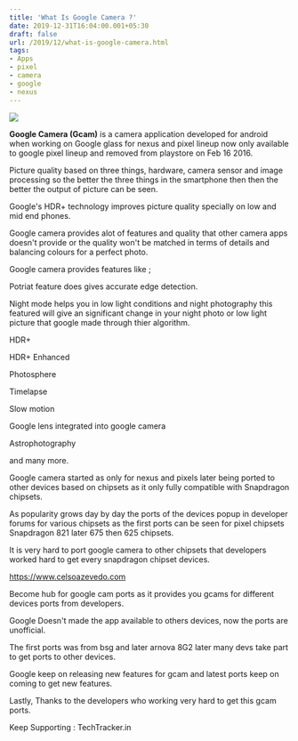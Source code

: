 ```yaml
---
title: 'What Is Google Camera ?'
date: 2019-12-31T16:04:00.001+05:30
draft: false
url: /2019/12/what-is-google-camera.html
tags: 
- Apps
- pixel
- camera
- google
- nexus
---
```


 [![](https://lh3.googleusercontent.com/-R3c5AMSCynw/Xg-Nzr-ZiFI/AAAAAAAAAdU/FJydqUO8sOQ6JyVamrgdyrBFb_aMMNCeACLcBGAsYHQ/s1600/1578077629807852-0.png)](https://lh3.googleusercontent.com/-R3c5AMSCynw/Xg-Nzr-ZiFI/AAAAAAAAAdU/FJydqUO8sOQ6JyVamrgdyrBFb_aMMNCeACLcBGAsYHQ/s1600/1578077629807852-0.png) 

  

**Google Camera (Gcam)** is a camera application developed for android when working on Google glass for nexus and pixel lineup now only available to google pixel lineup and removed from playstore on Feb 16 2016.  

  

Picture quality based on three things, hardware, camera sensor and image processing so the better the three things in the smartphone then then the better the output of picture can be seen.

  

Google's HDR+ technology improves picture quality specially on low and mid end phones.  

  

Google camera provides alot of features and quality that other camera apps doesn't provide or the quality won't be matched in terms of details and balancing colours for a perfect photo.  

  

Google camera provides features like ; 

  

Potriat feature does gives accurate edge detection.

  

Night mode helps you in low light conditions and night photography this featured will give an significant change in your night photo or low light picture that google made through thier algorithm.

  

HDR+

  

HDR+ Enhanced

  

Photosphere

  

Timelapse

  

Slow motion

  

Google lens integrated into google camera

  

Astrophotography

  

and many more.

  

Google camera started as only for nexus and pixels later being ported to other devices based on chipsets as it only fully compatible with Snapdragon chipsets.

  

As popularity grows day by day the ports of the devices popup in developer forums for various chipsets as the first ports can be seen for pixel chipsets Snapdragon 821 later 675 then 625 chipsets.

  

It is very hard to port google camera to other chipsets that developers worked hard to get every snapdragon chipset devices.

  

https://www.celsoazevedo.com  

  

Become hub for google cam ports as it provides you gcams for different devices ports from developers.

  

Google Doesn't made the app available to others devices, now the ports are unofficial.

  

The first ports was from bsg and later arnova 8G2 later many devs take part to get ports to other devices.

  

Google keep on releasing new features for gcam and latest ports keep on coming to get new features.

  

Lastly, Thanks to the developers who working very hard to get this gcam ports.

  

Keep Supporting : TechTracker.in